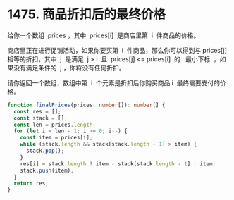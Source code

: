 # 1475. 商品折扣后的最终价格

给你一个数组  prices ，其中  prices[i]  是商店里第  i  件商品的价格。

商店里正在进行促销活动，如果你要买第  i  件商品，那么你可以得到与 prices[j] 相等的折扣，其中  j  是满足  j > i  且  prices[j] <= prices[i]  的   最小下标  ，如果没有满足条件的  j ，你将没有任何折扣。

请你返回一个数组，数组中第  i  个元素是折扣后你购买商品 i  最终需要支付的价格。

```ts
function finalPrices(prices: number[]): number[] {
  const res = [];
  const stack = [];
  const len = prices.length;
  for (let i = len - 1; i >= 0; i--) {
    const item = prices[i];
    while (stack.length && stack[stack.length - 1] > item) {
      stack.pop();
    }
    res[i] = stack.length ? item - stack[stack.length - 1] : item;
    stack.push(item);
  }
  return res;
}
```
